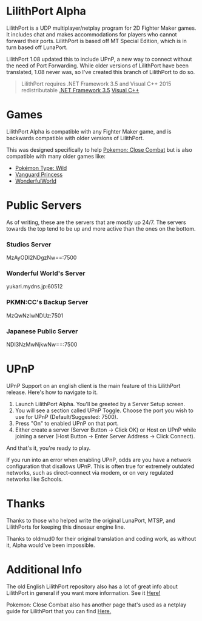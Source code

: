 # LilithPort Alpha
LilithPort is a UDP multiplayer/netplay program for 2D Fighter Maker games. It includes chat and makes accommodations for players who cannot forward their ports. LilithPort is based off MT Special Edition, which is in turn based off LunaPort.

LilithPort 1.08 updated this to include UPnP, a new way to connect without the need of Port Forwarding. While older versions of LilithPort have been translated, 1.08 never was, so I've created this branch of LilithPort to do so.

> LilithPort requires .NET Framework 3.5 and Visual C++ 2015 redistributable
> [.NET Framework 3.5](https://www.microsoft.com/en-us/download/details.aspx?id=21)
> [Visual C++](https://aka.ms/vs/17/release/vc_redist.x64.exe)

# Games
 LilithPort Alpha is compatible with any Fighter Maker game, and is backwards compatible with older versions of LilithPort.

 This was designed specifically to help [Pokemon: Close Combat](https://wiki.gbl.gg/w/Pokemon:_Close_Combat) but is also compatible with many older games like:
 - [Pokémon Type: Wild](http://oneweakness.com/pokemon-type-wild.html)
 - [Vanguard Princess](https://wiki.gbl.gg/w/Vanguard_Princess)
 - [WonderfulWorld](http://www55.atwiki.jp/ainefill_oinusama/pages/111.html)

# Public Servers

As of writing, these are the servers that are mostly up 24/7. The servers towards the top tend to be up and more active than the ones on the bottom.

### Studios Server
MzAyODI2NDgzNw==:7500

### Wonderful World's Server
yukari.mydns.jp:60512

### PKMN:CC's Backup Server
MzQwNzIwNDUz:7501

### Japanese Public Server
NDI3NzMwNjkwNw==:7500 

# UPnP
UPnP Support on an english client is the main feature of this LilithPort release. Here's how to navigate to it.

1. Launch LilithPort Alpha. You'll be greeted by a Server Setup screen.
2. You will see a section called UPnP Toggle. Choose the port you wish to use for UPnP (Default/Suggested: 7500).
3. Press "On" to enabled UPnP on that port.
4. Either create a server (Server Button -> Click OK) or Host on UPnP while joining a server (Host Button -> Enter Server Address -> Click Connect).

And that's it, you're ready to play.

If you run into an error when enabling UPnP, odds are you have a network configuration that disallows UPnP. This is often true for extremely outdated networks, such as direct-connect via modem, or on very regulated networks like Schools.

# Thanks

Thanks to those who helped write the original LunaPort, MTSP, and LilithPorts for keeping this dinosaur engine line.

Thanks to oldmud0 for their original translation and coding work, as without it, Alpha would've been impossible.

# Additional Info

The old English LilithPort repository also has a lot of great info about LilithPort in general if you want more information. See it [Here!](https://github.com/oldmud0/LilithPort)

Pokemon: Close Combat also has another page that's used as a netplay guide for LilithPort that you can find [Here.](https://wiki.gbl.gg/w/Pokemon:_Close_Combat/Netplay)
